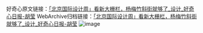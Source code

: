 好奇心原文链接：[「北京国际设计周」看新大栅栏，杨梅竹斜街就够了_设计_好奇心日报-胡莹](https://www.qdaily.com/articles/2600.html)
WebArchive归档链接：[「北京国际设计周」看新大栅栏，杨梅竹斜街就够了_设计_好奇心日报-胡莹](http://web.archive.org/web/20161005153632/http://www.qdaily.com:80/articles/2600.html)
![image](http://ww3.sinaimg.cn/large/007d5XDply1g3v6aviferj30u0b2phdt)